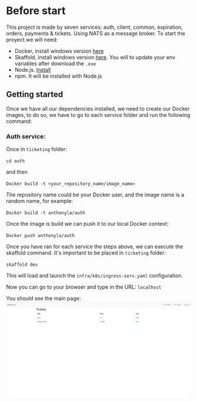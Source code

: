 # Before start

This project is made by seven services: auth, client, common, expiration, orders, payments & tickets. Using NATS as a message broker. To start the proyect we will need:

- Docker, install windows version [here](https://docs.docker.com/desktop/install/windows-install/)
- Skaffold, install windows version [here](https://skaffold.dev/docs/install/#). You will to update your env variables after download the `.exe`
- Node.js. [Install](https://nodejs.org/en/download/)
- npm. It will be installed with Node.js

## Getting started

Once we have all our dependencies installed, we need to create our Docker images, to do so, we have to go to each service
folder and run the following command:

### Auth service:

Once in `ticketing` folder:

`cd auth`

and then

`Docker build -t <your_repository_name/image_name>`

The repository name could be your Docker user, and the image name is a random name, for example:

`Docker build -t anthonyla/auth`

Once the image is build we can push it to our local Docker context:

`Docker push anthonyla/auth`

Once you have ran for each service the steps above, we can execute the skaffold command. It's important to be placed in `ticketing` folder:

`skaffold dev`

This will load and launch the `infra/k8s/ingress-serv.yaml` configuration.

Now you can go to your browser and type in the URL: `localhost`

You should see the main page:
![main page](./assets/main-page.png 'a title')
